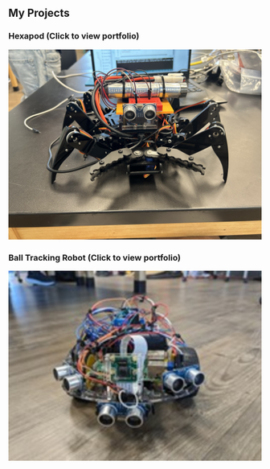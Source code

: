 

## My Projects

### Hexapod (Click to view portfolio)
[![Project 1](ModifiedHexapod.jpg)](./hexapodproject.html)

### Ball Tracking Robot (Click to view portfolio)
[![Project 2](FullBallTracking.jpg)](./balltracking.html)

